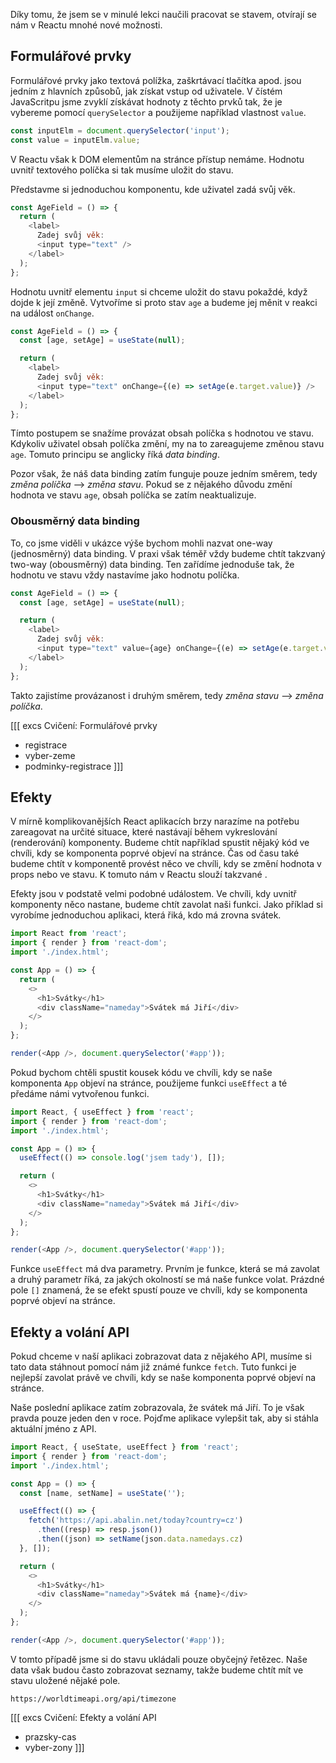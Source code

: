 Díky tomu, že jsem se v minulé lekci naučili pracovat se stavem, otvírají se nám v Reactu mnohé nové možnosti.

## Formulářové prvky

Formulářové prvky jako textová polížka, zaškrtávací tlačítka apod. jsou jedním z hlavních způsobů, jak získat vstup od uživatele. V čístém JavaScritpu jsme zvyklí získávat hodnoty z těchto prvků tak, že je vybereme pomocí `querySelector` a použijeme například vlastnost `value`.

```js
const inputElm = document.querySelector('input');
const value = inputElm.value;
```

V Reactu však k DOM elementům na stránce přístup nemáme. Hodnotu uvnitř textového políčka si tak musíme uložit do stavu.

Představme si jednoduchou komponentu, kde uživatel zadá svůj věk.

```js
const AgeField = () => {
  return (
    <label>
      Zadej svůj věk:
      <input type="text" />
    </label>
  );
};
```

Hodnotu uvnitř elementu `input` si chceme uložit do stavu pokaždé, když dojde k její změně. Vytvoříme si proto stav `age` a budeme jej měnit v reakci na událost `onChange`.

```js
const AgeField = () => {
  const [age, setAge] = useState(null);

  return (
    <label>
      Zadej svůj věk:
      <input type="text" onChange={(e) => setAge(e.target.value)} />
    </label>
  );
};
```

Tímto postupem se snažíme provázat obsah políčka s hodnotou ve stavu. Kdykoliv uživatel obsah políčka změní, my na to zareagujeme změnou stavu `age`. Tomuto principu se anglicky říká <em>data binding</em>.

Pozor však, že náš data binding zatím funguje pouze jedním směrem, tedy _změna políčka_ ⟶ 
_změna stavu_. Pokud se z nějakého důvodu změní hodnota ve stavu `age`, obsah políčka se zatím neaktualizuje. 

### Obousměrný data binding

To, co jsme viděli v ukázce výše bychom mohli nazvat one-way (jednosměrný) data binding. V praxi však téměř vždy budeme chtít takzvaný two-way (obousměrný) data binding. Ten zařídíme jednoduše tak, že hodnotu ve stavu vždy nastavíme jako hodnotu políčka.

```js
const AgeField = () => {
  const [age, setAge] = useState(null);

  return (
    <label>
      Zadej svůj věk:
      <input type="text" value={age} onChange={(e) => setAge(e.target.value)} />
    </label>
  );
};
```

Takto zajistíme provázanost i druhým směrem, tedy _změna stavu_ ⟶ _změna políčka_.

[[[ excs Cvičení: Formulářové prvky
- registrace
- vyber-zeme
- podminky-registrace
]]]

## Efekty

V mírně komplikovanějších React aplikacích brzy narazíme na potřebu zareagovat na určité situace, které nastávají během vykreslování (renderování) komponenty. Budeme chtít například spustit nějaký kód ve chvíli, kdy se komponenta poprvé objeví na stránce. Čas od času také budeme chtít v komponentě provést něco ve chvíli, kdy se změní hodnota v props nebo ve stavu. K tomuto nám v Reactu slouží takzvané <term cs="efekty" en="effects" />.

Efekty jsou v podstatě velmi podobné událostem. Ve chvíli, kdy uvnitř komponenty něco nastane, budeme chtít zavolat naši funkci. Jako příklad si vyrobíme jednoduchou aplikaci, která řiká, kdo má zrovna svátek.

```js
import React from 'react';
import { render } from 'react-dom';
import './index.html';

const App = () => {
  return (
    <>
      <h1>Svátky</h1>
      <div className="nameday">Svátek má Jiří</div>
    </>
  );
};

render(<App />, document.querySelector('#app'));
```

Pokud bychom chtěli spustit kousek kódu ve chvíli, kdy se naše komponenta `App` objeví na stránce, použijeme funkci `useEffect` a té předáme námi vytvořenou funkci.

```js
import React, { useEffect } from 'react';
import { render } from 'react-dom';
import './index.html';

const App = () => {
  useEffect(() => console.log('jsem tady'), []);

  return (
    <>
      <h1>Svátky</h1>
      <div className="nameday">Svátek má Jiří</div>
    </>
  );
};

render(<App />, document.querySelector('#app'));
```

Funkce `useEffect` má dva parametry. Prvním je funkce, která se má zavolat a druhý parametr říká, za jakých okolností se má naše funkce volat. Prázdné pole `[]` znamená, že se efekt spustí pouze ve chvíli, kdy se komponenta poprvé objeví na stránce.

## Efekty a volání API

Pokud chceme v naší aplikaci zobrazovat data z nějakého API, musíme si tato data stáhnout pomocí nám již známé funkce `fetch`. Tuto funkci je nejlepší zavolat právě ve chvíli, kdy se naše komponenta poprvé objeví na stránce.

Naše poslední aplikace zatím zobrazovala, že svátek má Jiří. To je však pravda pouze jeden den v roce. Pojďme aplikace vylepšit tak, aby si stáhla aktuální jméno z API.

```js
import React, { useState, useEffect } from 'react';
import { render } from 'react-dom';
import './index.html';

const App = () => {
  const [name, setName] = useState('');

  useEffect(() => {
    fetch('https://api.abalin.net/today?country=cz')
      .then((resp) => resp.json())
      .then((json) => setName(json.data.namedays.cz)
  }, []);

  return (
    <>
      <h1>Svátky</h1>
      <div className="nameday">Svátek má {name}</div>
    </>
  );
};

render(<App />, document.querySelector('#app'));
```

V tomto případě jsme si do stavu ukládali pouze obyčejný řetězec. Naše data však budou často zobrazovat seznamy, takže budeme chtít mít ve stavu uložené nějaké pole.

```
https://worldtimeapi.org/api/timezone
```

[[[ excs Cvičení: Efekty a volání API
- prazsky-cas
- vyber-zony
]]]
